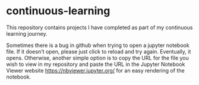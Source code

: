 # continuous-learning
This repository contains projects I have completed as part of my continuous learning journey.

Sometimes there is a bug in github when trying to open a jupyter notebook file. If it doesn't open, please just click to reload and try again. Eventually, it opens. Otherwise, another simple option is to copy the URL for the file you wish to view in my repository and paste the URL in the Jupyter Notebook Viewer website https://nbviewer.jupyter.org/ for an easy rendering of the notebook.
